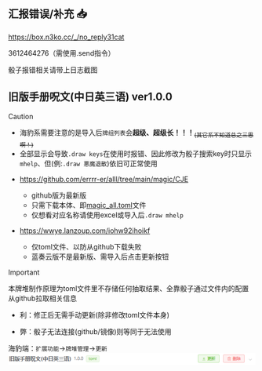 ## 汇报错误/补充 :inbox_tray:

https://box.n3ko.cc/_/no_reply31cat

3612464276（需使用.send指令）

骰子报错相关请带上日志截图

## 旧版手册呪文(中日英三语) ver1.0.0

> [!CAUTION]
> - 海豹系需要注意的是导入后`牌组列表`会**超级、超级长！！！**<sub>~~(其它系不知道总之三思啊！)~~</sub>
> - 全部显示会导致`.draw keys`在使用时报错、因此修改为骰子搜索key时只显示`mhelp`、但(例:`.draw 悪魔退散`)依旧可正常使用

- https://github.com/errrr-er/alll/tree/main/magic/CJE
    - github版为最新版
    - 只需下载本体、即[magic_all.toml](https://github.com/errrr-er/alll/blob/main/magic/CJE/magic_all.toml)文件
    - 仅想看对应名称请使用excel或导入后`.draw mhelp`

- https://wwye.lanzoup.com/iohw92ihoikf
    - 仅toml文件、以防从github下载失败
    - 蓝奏云版不是最新版、需导入后点击更新按钮

> [!IMPORTANT]
> 本牌堆制作原理为toml文件里不存储任何抽取结果、全靠骰子通过文件内的配置从github拉取相关信息
> 
> - 利：修正后无需手动更新(除非修改toml文件本身)
>
> - 弊：骰子无法连接(github/镜像)则等同于无法使用
>
> 海豹端：`扩展功能`->`牌堆管理`->`更新`![](https://github.com/errrr-er/alll/blob/main/magic/CJE/sealdice_update_example.png?raw=true)